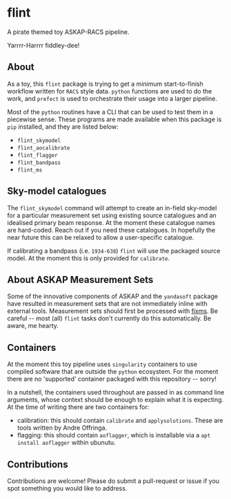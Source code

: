 # flint

A pirate themed toy ASKAP-RACS pipeline. 

Yarrrr-Harrrr fiddley-dee!

## About

As a toy, this `flint` package is trying to get a minimum start-to-finish workflow written for `RACS` style data. `python` functions are used to do the work, and `prefect` is used to orchestrate their usage into a larger pipeline. 

Most of the `python` routines have a CLI that can be used to test them in a piecewise sense. These programs are made available when this package is `pip` installed, and they are listed below:
- `flint_skymodel`
- `flint_aocalibrate`
- `flint_flagger`
- `flint_bandpass`
- `flint_ms`

## Sky-model catalogues

The `flint_skymodel` command will attempt to create an in-field sky-model for a particular measurement set using existing source catalogues and an idealised primary beam response. At the moment these catalogue names are hard-coded. Reach out if you need these catalogues. In hopefully the near future this can be relaxed to allow a user-specific catalogue. 

If calibrating a bandpass (i.e. `1934-638`) `flint` will use the packaged source model. At the moment this is only provided for `calibrate`. 

## About ASKAP Measurement Sets

Some of the innovative components of ASKAP and the `yandasoft` package have resulted in measurement sets that are not immediately inline with external tools. Measurement sets should first be processed with [fixms](https://github.com/AlecThomson/FixMS). Be careful -- most (all) `flint` tasks don't currently do this automatically. Be aware, me hearty. 

## Containers 

At the moment this toy pipeline uses `singularity` containers to use compiled software that are outside the `python` ecosystem. For the moment there are no 'supported' container packaged with this repository -- sorry! 

In a nutshell, the containers used throughout are passed in as command line arguments, whose context should be enough to explain what it is expecting. At the time of writing there are two containers for:
- calibration: this should contain `calibrate` and `applysolutions`. These are tools written by Andre Offringa. 
- flagging: this should contain `aoflagger`, which is installable via a `apt install aoflagger` within ubunutu. 

## Contributions

Contributions are welcome! Please do submit a pull-request or issue if you spot something you would like to address. 

